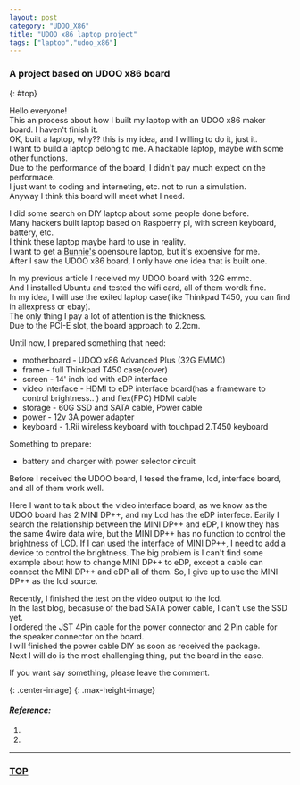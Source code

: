 ```yaml
---
layout: post
category: "UDOO_X86"
title: "UDOO x86 laptop project"
tags: ["laptop","udoo_x86"]
---
```


### A project based on UDOO x86 board  
{: #top}

Hello everyone!  
This an process about how I built my laptop with an UDOO x86 maker board. I haven't finish it.  
OK, built a laptop, why?? this is my idea, and I willing to do it, just it.  
I want to build a laptop belong to me. A hackable laptop, maybe with some other functions.  
Due to the performance of the board, I didn't pay much expect on the performace.  
I just want to coding and interneting, etc. not to run a simulation.  
Anyway I think this board will meet what I need.  

I did some search on DIY laptop about some people done before.  
Many hackers built laptop based on Raspberry pi, with screen keyboard, battery, etc.  
I think these laptop maybe hard to use in reality.  
I want to get a [Bunnie's](http://hackaday.com/2014/04/02/bunnie-launches-the-novena-open-laptop/) opensoure laptop, but it's expensive for me.  
After I saw the UDOO x86 board, I only have one idea that is built one.  

In my previous article I received my UDOO board with 32G emmc.  
And I installed Ubuntu and tested the wifi card, all of them wordk fine.  
In my idea, I will use the exited laptop case(like Thinkpad T450, you can find in aliexpress or ebay).  
The only thing I pay a lot of attention is the thickness.  
Due to the PCI-E slot, the board approach to 2.2cm.  

Until now, I prepared something that need:  
* motherboard - UDOO x86 Advanced Plus (32G EMMC)
* frame - full Thinkpad T450 case(cover)
* screen - 14' inch lcd with eDP interface
* video interface - HDMI to eDP interface board(has a frameware to control brightness.. ) and flex(FPC) HDMI cable
* storage - 60G SSD and SATA cable, Power cable
* power - 12v 3A power adapter
* keyboard - 1.Rii wireless keyboard with touchpad 2.T450 keyboard

Something to prepare:  
* battery and charger with power selector circuit 

Before I received the UDOO board, I tesed the frame, lcd, interface board, and all of them work well.  

Here I want to talk about the video interface board, as we know as the UDOO board has 2 MINI DP++, and my Lcd has the eDP interfece. Earily I search the relationship between the MINI DP++ and eDP, I know they has the same 4wire data wire, but the MINI DP++ has no function to control the brightness of LCD. If I can used the interface of MINI DP++, I need to add a device to control the brightness. The big problem is I can't find some example about how to change MINI DP++ to eDP, except a cable can connect the MINI DP++ and eDP all of them. So, I give up to use the MINI DP++ as the lcd source.  

Recently, I finished the test on the video output to the lcd.   
In the last blog, becasuse of the bad SATA power cable, I can't use the SSD yet.  
I ordered the JST 4Pin cable for the power connector and 2 Pin cable for the speaker connector on the board.  
I will finished the power cable DIY as soon as received the package.  
Next I will do is the most challenging thing, put the board in the case.  


If you want say something, please leave the comment.

![](){: .center-image}
![](){: .max-height-image}


#### *Reference:*  

1. []()  
2. []()  


- - - 

### [TOP](#top)
